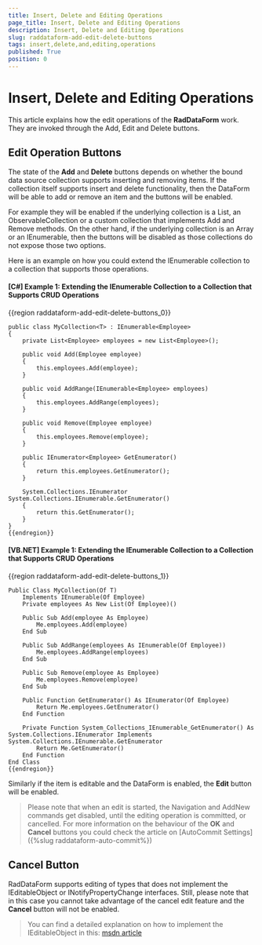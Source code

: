 ```yaml
---
title: Insert, Delete and Editing Operations
page_title: Insert, Delete and Editing Operations
description: Insert, Delete and Editing Operations
slug: raddataform-add-edit-delete-buttons
tags: insert,delete,and,editing,operations
published: True
position: 0
---
```


# Insert, Delete and Editing Operations



This article explains how the edit operations of the __RadDataForm__ work. They are invoked through the Add, Edit and Delete buttons.

## Edit Operation Buttons

The state of the **Add** and **Delete** buttons depends on whether the bound data source collection supports inserting and removing items. If the collection itself supports insert and delete functionality, then the DataForm will be able to add or remove an item and the buttons will be enabled.

For example they will be enabled if the underlying collection is a List, an ObservableCollection or a custom collection that implements Add and Remove methods. On the other hand, if the underlying collection is an Array or an IEnumerable, then the buttons will be disabled as those collections do not expose those two options. 
        

Here is an example on how you could extend the IEnumerable collection to a collection that supports those operations.



#### __[C#] Example 1: Extending the IEnumerable Collection  to a Collection that Supports CRUD Operations__

{{region raddataform-add-edit-delete-buttons_0}}
	
	public class MyCollection<T> : IEnumerable<Employee>
    {
        private List<Employee> employees = new List<Employee>();

        public void Add(Employee employee)
        {
            this.employees.Add(employee);
        }

        public void AddRange(IEnumerable<Employee> employees)
        {
            this.employees.AddRange(employees);
        }

        public void Remove(Employee employee)
        {
            this.employees.Remove(employee);
        }

        public IEnumerator<Employee> GetEnumerator()
        {
            return this.employees.GetEnumerator();
        }

        System.Collections.IEnumerator System.Collections.IEnumerable.GetEnumerator()
        {
            return this.GetEnumerator();
        }
    }
	{{endregion}}

#### __[VB.NET] Example 1: Extending the IEnumerable Collection  to a Collection that Supports CRUD Operations__

{{region raddataform-add-edit-delete-buttons_1}}

    Public Class MyCollection(Of T)
        Implements IEnumerable(Of Employee)
        Private employees As New List(Of Employee)()

        Public Sub Add(employee As Employee)
            Me.employees.Add(employee)
        End Sub

        Public Sub AddRange(employees As IEnumerable(Of Employee))
            Me.employees.AddRange(employees)
        End Sub

        Public Sub Remove(employee As Employee)
            Me.employees.Remove(employee)
        End Sub

        Public Function GetEnumerator() As IEnumerator(Of Employee)
            Return Me.employees.GetEnumerator()
        End Function

        Private Function System_Collections_IEnumerable_GetEnumerator() As System.Collections.IEnumerator Implements System.Collections.IEnumerable.GetEnumerator
            Return Me.GetEnumerator()
        End Function
    End Class
	{{endregion}}


Similarly if the item is editable and the DataForm is enabled, the **Edit** button will be enabled.

>Please note that when an edit is started, the Navigation and AddNew commands get disabled, until the editing operation is committed, or cancelled. 
>For more information on the behaviour of the **OK** and **Cancel** buttons you could check the article on [AutoCommit Settings]({%slug raddataform-auto-commit%})

## Cancel Button

RadDataForm supports editing of types that does not implement the IEditableObject or INotifyPropertyChange interfaces. Still, please note that in this case you cannot take advantage of the cancel edit feature and the **Cancel** button will not be enabled. 
        

>You can find a detailed explanation on how to implement the IEditableObject in this: [msdn article](http://msdn.microsoft.com/en-us/library/system.componentmodel.ieditableobject.aspx)
